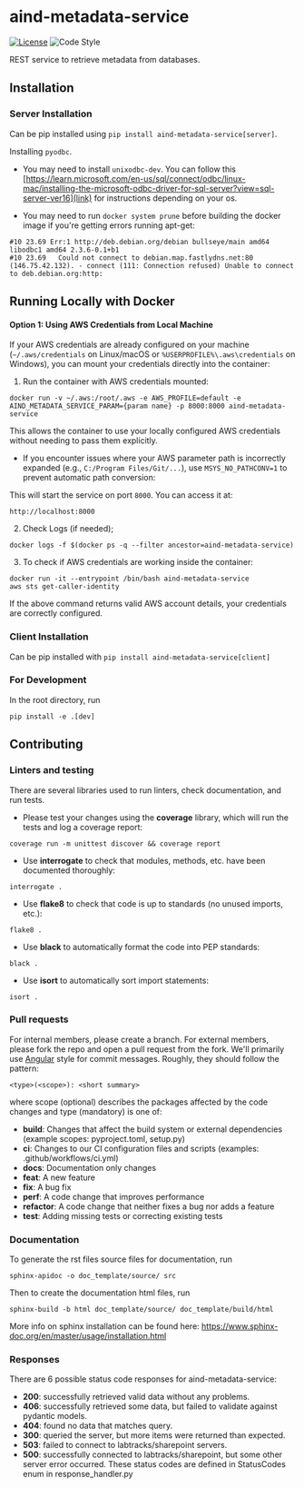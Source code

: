 # aind-metadata-service

[![License](https://img.shields.io/badge/license-MIT-brightgreen)](LICENSE)
![Code Style](https://img.shields.io/badge/code%20style-black-black)

REST service to retrieve metadata from databases.

## Installation

### Server Installation

Can be pip installed using `pip install aind-metadata-service[server]`.

Installing `pyodbc`.
- You may need to install `unixodbc-dev`. You can follow this [https://learn.microsoft.com/en-us/sql/connect/odbc/linux-mac/installing-the-microsoft-odbc-driver-for-sql-server?view=sql-server-ver16](link) for instructions depending on your os.

- You may need to run `docker system prune` before building the docker image if you're getting errors running apt-get:
```
#10 23.69 Err:1 http://deb.debian.org/debian bullseye/main amd64 libodbc1 amd64 2.3.6-0.1+b1
#10 23.69   Could not connect to debian.map.fastlydns.net:80 (146.75.42.132). - connect (111: Connection refused) Unable to connect to deb.debian.org:http:

```

## Running Locally with Docker
#### Option 1: Using AWS Credentials from Local Machine
If your AWS credentials are already configured on your machine (`~/.aws/credentials` on Linux/macOS or `%USERPROFILE%\.aws\credentials` on Windows), you can mount your credentials directly into the container:
1. Run the container with AWS credentials mounted:
```
docker run -v ~/.aws:/root/.aws -e AWS_PROFILE=default -e AIND_METADATA_SERVICE_PARAM={param name} -p 8000:8000 aind-metadata-service
```
This allows the container to use your locally configured AWS credentials without needing to pass them explicitly.

- If you encounter issues where your AWS parameter path is incorrectly expanded (e.g., `C:/Program Files/Git/...`), use `MSYS_NO_PATHCONV=1` to prevent automatic path conversion:

This will start the service on port `8000`. You can access it at:
```
http://localhost:8000
```

2. Check Logs (if needed);
```
docker logs -f $(docker ps -q --filter ancestor=aind-metadata-service)
```
3. To check if AWS credentials are working inside the container:
```
docker run -it --entrypoint /bin/bash aind-metadata-service
aws sts get-caller-identity
```
If the above command returns valid AWS account details, your credentials are correctly configured.

### Client Installation

Can be pip installed with `pip install aind-metadata-service[client]`

### For Development

In the root directory, run
```
pip install -e .[dev]
```

## Contributing


### Linters and testing

There are several libraries used to run linters, check documentation, and run tests.

- Please test your changes using the **coverage** library, which will run the tests and log a coverage report:

```
coverage run -m unittest discover && coverage report
```

- Use **interrogate** to check that modules, methods, etc. have been documented thoroughly:

```
interrogate .
```

- Use **flake8** to check that code is up to standards (no unused imports, etc.):
```
flake8 .
```

- Use **black** to automatically format the code into PEP standards:
```
black .
```

- Use **isort** to automatically sort import statements:
```
isort .
```

### Pull requests

For internal members, please create a branch. For external members, please fork the repo and open a pull request from the fork. We'll primarily use [Angular](https://github.com/angular/angular/blob/main/CONTRIBUTING.md#commit) style for commit messages. Roughly, they should follow the pattern:
```
<type>(<scope>): <short summary>
```

where scope (optional) describes the packages affected by the code changes and type (mandatory) is one of:

- **build**: Changes that affect the build system or external dependencies (example scopes: pyproject.toml, setup.py)
- **ci**: Changes to our CI configuration files and scripts (examples: .github/workflows/ci.yml)
- **docs**: Documentation only changes
- **feat**: A new feature
- **fix**: A bug fix
- **perf**: A code change that improves performance
- **refactor**: A code change that neither fixes a bug nor adds a feature
- **test**: Adding missing tests or correcting existing tests

### Documentation
To generate the rst files source files for documentation, run
```
sphinx-apidoc -o doc_template/source/ src 
```
Then to create the documentation html files, run
```
sphinx-build -b html doc_template/source/ doc_template/build/html
```
More info on sphinx installation can be found here: https://www.sphinx-doc.org/en/master/usage/installation.html

### Responses
There are 6 possible status code responses for aind-metadata-service:
- **200**: successfully retrieved valid data without any problems. 
- **406**: successfully retrieved some data, but failed to validate against pydantic models.
- **404**: found no data that matches query.
- **300**: queried the server, but more items were returned than expected.
- **503**: failed to connect to labtracks/sharepoint servers.
- **500**: successfully connected to labtracks/sharepoint, but some other server error occurred.
These status codes are defined in StatusCodes enum in response_handler.py
